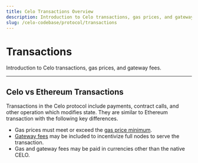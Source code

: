 ```yaml
---
title: Celo Transactions Overview
description: Introduction to Celo transactions, gas prices, and gateway fees.
slug: /celo-codebase/protocol/transactions
---
```

# Transactions

Introduction to Celo transactions, gas prices, and gateway fees.

___


## Celo vs Ethereum Transactions

Transactions in the Celo protocol include payments, contract calls, and other operation which modifies state. They are similar to Ethereum transaction with the following key differences.

- Gas prices must meet or exceed the [gas price minimum](/celo-codebase/protocol/transactions/gas-pricing.md).
- [Gateway fees](/celo-codebase/protocol/transactions/full-node-incentives.md) may be included to incentivize full nodes to serve the transaction.
- Gas and gateway fees may be paid in currencies other than the native CELO.
